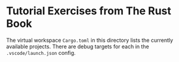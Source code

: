 Tutorial Exercises from The Rust Book
====

The virtual workspace `Cargo.toml` in this directory lists the currently available projects. There are debug targets for each in the `.vscode/launch.json` config.

